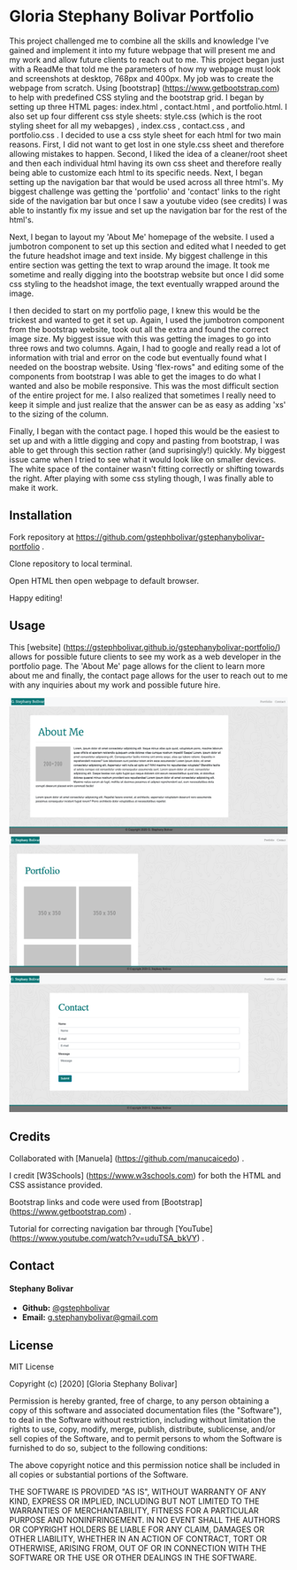 # Gloria Stephany Bolivar Portfolio

This project challenged me to combine all the skills and knowledge I've gained and implement it into my future webpage that will present me and my work and allow future clients to reach out to me. This project began just with a ReadMe that told me the parameters of how my webpage must look and screenshots at desktop, 768px and 400px. My job was to create the webpage from scratch. Using [bootstrap] (https://www.getbootstrap.com) to help with predefined CSS styling and the bootstrap grid. I began by setting up three HTML pages: index.html , contact.html , and portfolio.html. I also set up four different css style sheets: style.css (which is the root styling sheet for all my webapges) , index.css , contact.css , and portfolio.css . I decided to use a css style sheet for each html for two main reasons. First, I did not want to get lost in one style.css sheet and therefore allowing mistakes to happen. Second, I liked the idea of a cleaner/root sheet and then each individual html having its own css sheet and therefore really being able to customize each html to its specific needs. Next, I began setting up the navigation bar that would be used across all three html's. My biggest challenge was getting the 'portfolio' and 'contact' links to the right side of the navigation bar but once I saw a youtube video (see credits) I was able to instantly fix my issue and set up the navigation bar for the rest of the html's. 

 Next, I began to layout my 'About Me' homepage of the website. I used a jumbotron component to set up this section and edited what I needed to get the future headshot image and text inside. My biggest challenge in this entire section was getting the text to wrap around the image. It took me sometime and really digging into the bootstrap website but once I did some css styling to the headshot image, the text eventually wrapped around the image. 

 I then decided to start on my portfolio page, I knew this would be the trickest and wanted to get it set up. Again, I used the jumbotron component from the bootstrap website, took out all the extra and found the correct image size. My biggest issue with this was getting the images to go into three rows and two columns. Again, I had to google and really read a lot of information with trial and error on the code but eventually found what I needed on the boostrap website. Using 'flex-rows" and editing some of the components from bootstrap I was able to get the images to do what I wanted and also be mobile responsive. This was the most difficult section of the entire project for me. I also realized that sometimes I really need to keep it simple and just realize that the answer can be as easy as adding 'xs' to the sizing of the column. 

 Finally, I began with the contact page. I hoped this would be the easiest to set up and with a little digging and copy and pasting from bootstrap, I was able to get through this section rather (and suprisingly!) quickly. My biggest issue came when I tried to see what it would look like on smaller devices. The white space of the container wasn't fitting correctly or shifting towards the right. After playing with some css styling though, I was finally able to make it work. 

## Installation

Fork repository at https://github.com/gstephbolivar/gstephanybolivar-portfolio .

Clone repository to local terminal.

Open HTML then open webpage to default browser.

Happy editing!


## Usage

This [website] (https://gstephbolivar.github.io/gstephanybolivar-portfolio/) allows for possible future clients to see my work as a web developer in the portfolio page. The 'About Me' page allows for the client to learn more about me and finally, the contact page allows for the user to reach out to me with any inquiries about my work and possible future hire. 

![AboutMeHomepage](./images/aboutmehomepage.jpg)
![PortfolioHomepage](./images/portfoliohomepage.jpg)
![ContactHomepage](./images/contacthomepage.jpg)

## Credits

Collaborated with [Manuela] (https://github.com/manucaicedo) . 

I credit [W3Schools] (https://www.w3schools.com) for both the HTML and CSS assistance provided. 

Bootstrap links and code were used from [Bootstrap] (https://www.getbootstrap.com) . 

Tutorial for correcting navigation bar through [YouTube] (https://www.youtube.com/watch?v=uduTSA_bkVY) .

## Contact

####  **Stephany Bolivar** 
*  **Github:** [@gstephbolivar](https://github.com/gstephbolivar)
*  **Email:** [g.stephanybolivar@gmail.com](g.stephanybolivar@gmail.com)


## License

MIT License

Copyright (c) [2020] [Gloria Stephany Bolivar]

Permission is hereby granted, free of charge, to any person obtaining a copy
of this software and associated documentation files (the "Software"), to deal
in the Software without restriction, including without limitation the rights
to use, copy, modify, merge, publish, distribute, sublicense, and/or sell
copies of the Software, and to permit persons to whom the Software is
furnished to do so, subject to the following conditions:

The above copyright notice and this permission notice shall be included in all
copies or substantial portions of the Software.

THE SOFTWARE IS PROVIDED "AS IS", WITHOUT WARRANTY OF ANY KIND, EXPRESS OR
IMPLIED, INCLUDING BUT NOT LIMITED TO THE WARRANTIES OF MERCHANTABILITY,
FITNESS FOR A PARTICULAR PURPOSE AND NONINFRINGEMENT. IN NO EVENT SHALL THE
AUTHORS OR COPYRIGHT HOLDERS BE LIABLE FOR ANY CLAIM, DAMAGES OR OTHER
LIABILITY, WHETHER IN AN ACTION OF CONTRACT, TORT OR OTHERWISE, ARISING FROM,
OUT OF OR IN CONNECTION WITH THE SOFTWARE OR THE USE OR OTHER DEALINGS IN THE
SOFTWARE.
